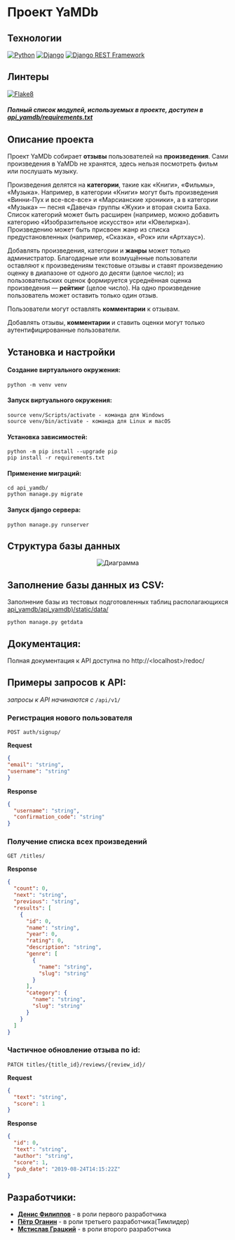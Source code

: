 # Проект YaMDb


## Технологии
[![Python](https://img.shields.io/badge/-Python-464646?style=flat&logo=Python&logoColor=56C0C0&color=gray)](https://www.python.org/) [![Django](https://img.shields.io/badge/-Django-464646?style=flat&logo=Django&logoColor=56C0C0&color=gray)](https://www.djangoproject.com/) [![Django REST Framework](https://img.shields.io/badge/-Django%20REST%20Framework-464646?style=flat&logo=Django%20REST%20Framework&logoColor=56C0C0&color=gray)](https://www.django-rest-framework.org/)
## Линтеры
[![Flake8](https://img.shields.io/badge/-flake8-464646?style=flat&logo=flake8&logoColor=56C0C0&color=gray)](https://flake8.pycqa.org/)
##### Полный список модулей, используемых в проекте, доступен в [api_yamdb/requirements.txt](https://github.com/NECROshizo/api_yamdb/blob/36c25de83bbede5c160216861d38fee3cc540a06/requirements.txt)

## Описание проекта
Проект YaMDb собирает **отзывы** пользователей на **произведения**. Сами произведения в YaMDb не хранятся, здесь нельзя посмотреть фильм или послушать музыку.

Произведения делятся на **категории**, такие как «Книги», «Фильмы», «Музыка». Например, в категории «Книги» могут быть произведения «Винни-Пух и все-все-все» и «Марсианские хроники», а в категории «Музыка» — песня «Давеча» группы «Жуки» и вторая сюита Баха. Список категорий может быть расширен (например, можно добавить категорию «Изобразительное искусство» или «Ювелирка»). 
Произведению может быть присвоен жанр из списка предустановленных (например, «Сказка», «Рок» или «Артхаус»). 

Добавлять произведения, категории и **жанры** может только администратор.
Благодарные или возмущённые пользователи оставляют к произведениям текстовые отзывы и ставят произведению оценку в диапазоне от одного до десяти (целое число); из пользовательских оценок формируется усреднённая оценка произведения — **рейтинг** (целое число). На одно произведение пользователь может оставить только один отзыв.

Пользователи могут оставлять **комментарии** к отзывам.

Добавлять отзывы, **комментарии** и ставить оценки могут только аутентифицированные пользователи.

## Установка и настройки
#### Создание виртуального окружения:

```
python -m venv venv
```

#### Запуск виртуального окружения:

```
source venv/Scripts/activate - команда для Windows
source venv/bin/activate - команда для Linux и macOS
```
#### Установка зависимостей:

```
python -m pip install --upgrade pip
pip install -r requirements.txt
```

#### Применение миграций:
```
cd api_yamdb/
python manage.py migrate 
```
#### Запуск django сервера:

```
python manage.py runserver 
```

## Структура базы данных
<div align="center">
    <img src="https://raw.githubusercontent.com/NECROshizo/api_yamdb/master/api_yamdb/static/ER.png?token=GHSAT0AAAAAABY6TRND4P3VPFBUJPWMOKA6Y7D3UIQ" alt="Диаграмма">
</div>

## Заполнение базы данных из CSV:

Заполнение базы из тестовых подготовленных таблиц располагающихся [api_yamdb/api_yamdb)/static/data/](https://github.com/NECROshizo/api_yamdb/tree/master/api_yamdb/static/data)

```
python manage.py getdata
```
## Документация:
Полная документация к API доступна по http://\<localhost>/redoc/

## Примеры запросов к API:
*запросы к API начинаются с* `/api/v1/`
### Регистрация нового пользователя
```
POST auth/signup/
```

**Request**
```json
{
"email": "string",
"username": "string"
}
```
**Response**
```json
{
  "username": "string",
  "confirmation_code": "string"
}
```
### Получение списка всех произведений
```
GET /titles/
```
**Response**
```json
{
  "count": 0,
  "next": "string",
  "previous": "string",
  "results": [
    {
      "id": 0,
      "name": "string",
      "year": 0,
      "rating": 0,
      "description": "string",
      "genre": [
        {
          "name": "string",
          "slug": "string"
        }
      ],
      "category": {
        "name": "string",
        "slug": "string"
      }
    }
  ]
}
```
### Частичное обновление отзыва по id:
```
PATCH titles/{title_id}/reviews/{review_id}/
```
**Request**
```json
{
  "text": "string",
  "score": 1
}
```
**Response**
```json
{
  "id": 0,
  "text": "string",
  "author": "string",
  "score": 1,
  "pub_date": "2019-08-24T14:15:22Z"
}
```

## Разработчики:
-  [**Денис Филиппов**](https://github.com/Sun-Mon-Fil) - в роли первого разработчика
-  [**Пётр Оганин**](https://github.com/NECROshizo) - в роли третьего разработчика(Тимлидер)
-  [**Мстислав Грацкий**](https://github.com/gratsky) - в роли второго разработчика
